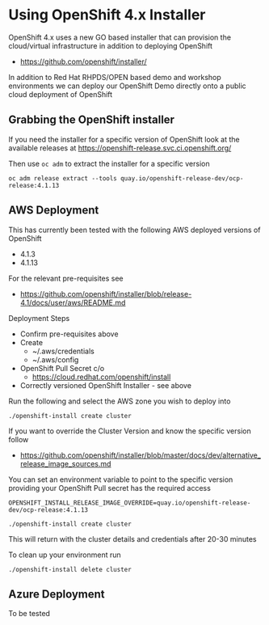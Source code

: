 # Using OpenShift 4.x Installer
OpenShift 4.x uses a new GO based installer that can provision the
cloud/virtual infrastructure in addition to deploying OpenShift

 - https://github.com/openshift/installer/

In addition to Red Hat RHPDS/OPEN based demo and workshop environments
we can deploy our OpenShift Demo directly onto a public cloud deployment
of OpenShift

## Grabbing the OpenShift installer

If you need the installer for a specific version of OpenShift look at the
available releases at https://openshift-release.svc.ci.openshift.org/

Then use `oc adm` to extract the installer for a specific version
```
oc adm release extract --tools quay.io/openshift-release-dev/ocp-release:4.1.13
```

## AWS Deployment

This has currently been tested with the following AWS deployed versions of OpenShift

 * 4.1.3
 * 4.1.13

For the relevant pre-requisites see

 - https://github.com/openshift/installer/blob/release-4.1/docs/user/aws/README.md

Deployment Steps

 * Confirm pre-requisites above
 * Create
    * ~/.aws/credentials
    * ~/.aws/config
 * OpenShift Pull Secret c/o
    * https://cloud.redhat.com/openshift/install
 * Correctly versioned OpenShift Installer - see above


Run the following and select the AWS zone you wish to deploy into
```
./openshift-install create cluster 
```

If you want to override the Cluster Version and know the specific version follow

 * https://github.com/openshift/installer/blob/master/docs/dev/alternative_release_image_sources.md

You can set an environment variable to point to the specific version providing
your OpenShift Pull secret has the required access
```
OPENSHIFT_INSTALL_RELEASE_IMAGE_OVERRIDE=quay.io/openshift-release-dev/ocp-release:4.1.13

./openshift-install create cluster 
```

This will return with the cluster details and credentials after 20-30 minutes

To clean up your environment run
```
./openshift-install delete cluster 
```

## Azure Deployment

To be tested
